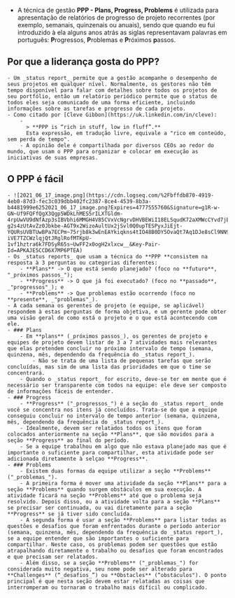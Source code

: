 - A técnica de gestão **PPP - Plans, Progress, Problems** é utilizada para apresentação de relatórios de progresso de projeto recorrentes (por exemplo, semanais, quinzenais ou anuais), sendo que quando eu fui introduzido à ela alguns anos atrás as siglas representavam palavras em português: **P**rogressos, **P**roblemas e **P**róximos **p**assos.
## Por que a liderança gosta do PPP?
	- Um _status report_ permite que a gestão acompanhe o desempenho de seus projetos em qualquer nível. Normalmente, os gestores não têm tempo disponível para falar com detalhes sobre todos os projetos de seu portfólio, então um relatório periódico permite que o status de todos eles seja comunicado de uma forma eficiente, incluindo informações sobre as tarefas e progresso de cada projeto.
	- Como citado por [Cleve Gibbon](https://uk.linkedin.com/in/cleve):
		-
		  > **PPP is “rich in stuff, low in fluff”.**
		  Esta expressão, em tradução livre, equivale a "rico em conteúdo, sem perda de tempo".
		- A opinião dele é compartilhada por diversos CEOs ao redor do mundo, que usam o PPP para organizar e colocar em execução as iniciativas de suas empresas.
## O PPP é fácil
	- ![2021_06_17_image.png](https://cdn.logseq.com/%2Fbffdb870-4919-4eb0-87d3-fec3c039dbb402fc2387-8ce4-4539-8b3a-b4481999e6252021_06_17_image.png?Expires=4777555760&Signature=g1R-w-GN~Uf9FQFfQgX3Qgp5WDkLhMES5rILXTGldm-4rpUwVU9dNfAzp3sIBVbhi6MMGH4V85CVxVcNgrvDHVBEWiI18ELSqudK72aXMWcCYvd7jEGbR3fv1KiKsC-g2s4zUtAvZz0Jbkbe-AGT9x2WizoAultUx2jSvl0Q0upTESPyxJiEjt-YQURsUVBTUwBPa7ECPm~75rjb8k3wEnEAYkiqkns4tIO48B0DY5OvaQt7Aq1DJe8sCl9NN9timDcownYVyo9YKwQ8EwNUR-iVE7TZCWzlqjQtJRglRofMTKpU-1vf1hztra6k7FDSyR65s~UwFF2x0ogH2xlxcw__&Key-Pair-Id=APKAJE5CCD6X7MP6PTEA)
	- Os _status reports_ que usam a técnica do **PPP **consistem na resposta à 3 perguntas ou categorias diferentes:
		- **Plans** -> O que está sendo planejado? (foco no **futuro**, "_próximos passos_");
		- **Progress** -> O que já foi executado? (foco no **passado**, _"progressos"_); e
		- **Problems** -> Que problemas estão ocorrendo (foco no **presente**, _"problemas"_).
	- A cada semana os gerentes de projeto (e equipe, se aplicável) respondem à estas perguntas de forma objetiva, e um gerente pode obter uma visão geral de como está o projeto e o que está acontecendo com ele.
	- ### Plans
		- Em **plans** (_próximos passos_), os gerentes de projeto e equipes de projeto devem listar de 3 a 7 atividades mais relevantes que elas pretendem concluir no próximo intervalo de tempo (semana, quinzena, mês, dependendo da frequência do _status report_).
			- Não se trata de uma lista de pequenas tarefas que serão concluídas, mas sim de uma lista das prioridades em que o time se concentrará.
		- Quando o _status report_ for escrito, deve-se ter em mente que é necessário ser transparente com todos na equipe: ele deve ser composto de informações fáceis de entender.
	- ### Progress
		- **Progress** ("_progressos_") é a seção do _status report_ onde você se concentra nos itens já concluídos. Trata-se do que a equipe conseguiu concluir no intervalo de tempo anterior (semana, quinzena, mês, dependendo da frequência do _status report_).
		- Idealmente, devem ser relatados todos os itens que foram colocados anteriormente na seção **Plans**, que são movidos para a seção **Progress** ao final do período.
		- Se a equipe trabalhou em algo que não estava planejado mas que é importante o suficiente para compartilhar, esta atividade pode ser adicionada diretamente à selçao **Progress**.
	- ### Problems
		- Existem duas formas da equipe utilizar a seção **Problems** ("_problemas_").
		- A primeira forma é mover uma atividade da seção **Plans** para a seção **Problems** quando surgem obstáculos em sua execução. A atividade ficará na seção **Problems** até que o problema seja resolvido. Depois disso, ou a atividade volta para a seção **Plans** se precisar ser continuada, ou vai diretamente para a seção **Progress** se já tiver sido concluída.
		- A segunda forma é usar a seção **Problems** para listar todas as questões e desafios que foram enfrentados durante o período anterior (semana, quinzena, mês, dependendo da frequência do _status report_), se a equipe entender que são importantes o suficiente para compartilhar. Neste caso, os problemas podem ser questões que estão atrapalhando diretamente o trabalho ou desafios que foram encontrados e que precisam ser relatados.
		- Além disso, se a seção **Problems** ("_problemas_") for considerada muito negativa, seu nome pode ser alterado para **Challenges** (“_desafios_”) ou **Obstacles** (“obstáculos"). O ponto principal é que nesta seção devem estar relatadas as coisas que interromperam ou tornaram o trabalho mais difícil ou complicado.